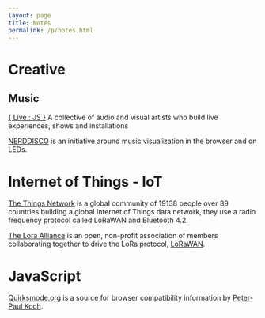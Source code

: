 ```yaml
---
layout: page
title: Notes
permalink: /p/notes.html
---
```


# Creative

## Music

[{ Live : JS }][livejs-network] A collective of audio and visual artists who build live experiences, shows and installations

[NERDDISCO][nerddisco] is an initiative around music visualization in the browser and on LEDs.

# Internet of Things - IoT

[The Things Network][things-network] is a global community of 19138 people over 89 countries building a global Internet of Things data network, they use a radio frequency protocol called LoRaWAN and Bluetooth 4.2.

[The Lora Alliance][lora-alliance] is an open, non-profit association of members collaborating together to drive the LoRa protocol, [LoRaWAN][lorawan].

# JavaScript

[Quirksmode.org][quirksmode] is a source for browser compatibility information by [Peter-Paul Koch][ppk].

<!--References-->
[things-network]: https://www.thethingsnetwork.org/
[lora-alliance]: https://www.lora-alliance.org/
[lorawan]: https://www.lora-alliance.org/What-Is-LoRaWAN/LoRaWAN
[livejs-network]: http://livejs.network/
[nerddisco]: https://github.com/NERDDISCO
[quirksmode]: https://www.quirksmode.org/
[ppk]: https://twitter.com/ppk
